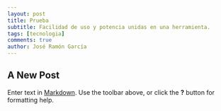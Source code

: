 ```yaml
---
layout: post
title: Prueba
subtitle: Facilidad de uso y potencia unidas en una herramienta.
tags: [tecnologia]
comments: true
author: José Ramón García
---
```



## A New Post

Enter text in [Markdown](http://daringfireball.net/projects/markdown/). Use the toolbar above, or click the **?** button for formatting help.


